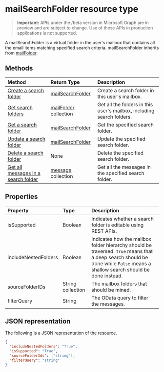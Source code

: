 # mailSearchFolder resource type

> **Important:** APIs under the /beta version in Microsoft Graph are in preview and are subject to change. Use of these APIs in production applications is not supported.

A mailSearchFolder is a virtual folder in the user's mailbox that contains all the email items matching specified search criteria. mailSearchFolder inherits from [mailFolder](mailfolder.md).

## Methods

| Method | Return Type  | Description |
|:---------------|:--------|:----------|
| [Create a search folder](../api/mailsearchfolder_post.md) | [mailSearchFolder](mailsearchfolder.md) | Create a search folder in this user's mailbox. |
| [Get search folders](../api/mailfolder_list_childfolders.md) | [mailFolder](mailfolder.md) collection | Get all the folders in this user's mailbox, including search folders. |
| [Get a search folder](../api/mailfolder_get.md) | [mailSearchFolder](mailsearchfolder.md) | Get the specified search folder. |
| [Update a search folder](../api/mailsearchfolder_update.md) | [mailSearchFolder](mailsearchfolder.md) | Update the specified search folder. |
| [Delete a search folder](../api/mailfolder_delete.md) | None | Delete the specified search folder. |
| [Get all messages in a search folder](../api/mailfolder_list_messages.md) | [message](message.md) collection | Get all the messages in the specified search folder. |

## Properties

| Property | Type | Description |
|:---------------|:--------|:----------|
| isSupported | Boolean | Indicates whether a search folder is editable using REST APIs. |
| includeNestedFolders | Boolean | Indicates how the mailbox folder hierarchy should be traversed. `True` means that a deep search should be done while `False` means a shallow search should be done instead. |
| sourceFolderIDs | String collection | The mailbox folders that should be mined. |
| filterQuery | String | The OData query to filter the messages. |

## JSON representation

The following is a JSON representation of the resource.

<!-- {
  "blockType": "resource",
  "@odata.type": "microsoft.graph.mailSearchFolder"
}-->

```json
{
  "includeNestedFolders": "True",
  "isSupported": "True",
  "sourceFolderIds": ["string"],
  "filterQuery": "string"
}

```

<!-- uuid: 8fcb5dbc-d5aa-4681-8e31-b001d5168d79
2018-01-23 14:57:30 UTC -->
<!-- {
  "type": "#page.annotation",
  "description": "mailSearchFolder resource",
  "keywords": "",
  "section": "documentation",
  "tocPath": ""
}-->
